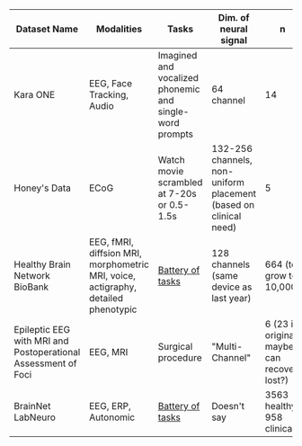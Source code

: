 
| Dataset Name  | Modalities                | Tasks  | Dim. of neural signal | n     | Source    | Previous Analyses   | Link(s) |
| ------------- | ------------------------- | ------ | --------------------- | ----- | --------- | ------------------- | ------- | 
| Kara ONE      | EEG, Face Tracking, Audio | Imagined and vocalized phonemic and single-word prompts | 64 channel | 14 | UToronto Dept. of CS | (6) [link](https://scholar.google.com/scholar?cites=4009203121985847438&as_sdt=20000005&sciodt=0,21&hl=en) | [webpage](http://www.cs.toronto.edu/~complingweb/data/karaOne/karaOne.html) [paper](http://www.cs.toronto.edu/~complingweb/data/karaOne/ZhaoRudzicz15.pdf) |
| Honey's Data  | ECoG                      | Watch movie scrambled at 7-20s or 0.5-1.5s | 132-256 channels, non-uniform placement (based on clinical need) | 5 | Comprehensive Epilepsy Center at NYU School of Medicine  | None | [paper](https://www.dropbox.com/s/xxz27998z019gt8/honey_etal_neuron_2012.pdf?dl=0#pageContainer11) |
| Healthy Brain Network BioBank | EEG, fMRI, diffsion MRI, morphometric MRI, voice, actigraphy, detailed phenotypic | [Battery of tasks](http://fcon_1000.projects.nitrc.org/indi/cmi_healthy_brain_network/eeg_protocol.html) | 128 channels (same device as last year) | 664 (to grow to 10,000) | The Child Mind Institute | None | [paper](http://www.biorxiv.org/content/early/2017/07/17/149369) [data download](http://fcon_1000.projects.nitrc.org/indi/cmi_healthy_brain_network/sharing_neuro.html) |
| Epileptic EEG with MRI and Postoperational Assessment of Foci | EEG, MRI | Surgical procedure | "Multi-Channel" | 6 (23 in original, maybe can recover lost?) | Warsaw Memorial Child Hospital | (16) [link](https://scholar.google.com/scholar?cites=9237506141318730577&as_sdt=20000005&sciodt=0,21&hl=en) | [paper](https://www.ncbi.nlm.nih.gov/pmc/articles/PMC2974908/) [data download](http://eeg.pl/epi)|
| BrainNet LabNeuro | EEG, ERP, Autonomic  | [Battery of tasks](http://www.brainnet.net/what-data-are-available/brain-body-functions/) | Doesn't say | 3563 healthy 958 clinical | BRAINnet | (641) [link](https://scholar.google.com/scholar?cites=14407808839267638629&as_sdt=20000005&sciodt=0,21&hl=en) | [overview](http://www.brainnet.net/about/) [quantity info](http://www.brainnet.net/what-data-are-available/) [eeg info](http://www.brainnet.net/what-data-are-available/brain-body-functions/) |
